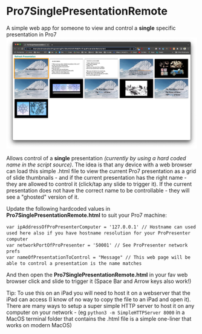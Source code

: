 # Pro7SinglePresentationRemote
A simple web app for someone to view and control a **single** specific presentation in Pro7
![Screenshot](ScreenShot.png)

Allows control of a **single** presentation _(currently by using a hard coded name in the script source)_.
The idea is that any device with a web browser can load this simple .html file to view the current Pro7 presentation as a grid of slide thumbnails - and if the current presentation has the right name - they are allowed to control it (click/tap any slide to trigger it).
If the current presentation does not have the correct name to be controllable - they will see a "ghosted" version of it.

Update the following hardcoded values in **Pro7SinglePresentationRemote.html** to suit your Pro7 machine:

```
var ipAddressOfProPresenterComputer = '127.0.0.1' // Hostname can used used here also if you have hostname resolution for your ProPresenter computer
var networkPortOfProPresenter = '50001' // See ProPresenter network prefs
var nameOfPresentationToControl = "Message" // This web page will be able to control a presentation is the name matches
```

And then open the **Pro7SinglePresentationRemote.html** in your fav web browser click and slide to trigger it (Space Bar and Arrow keys also work!)

Tip: To use this on an iPad you will need to host it on a webserver that the iPad can access (I know of no way to copy the file to an iPad and open it).
There are many ways to setup a super simple HTTP server to host it on any computer on your network - (eg `python3 -m SimpleHTTPServer 8000` in a MacOS terminal folder that contains the .html file is a simple one-liner that works on modern MacOS)
